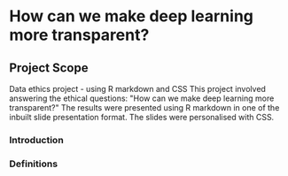 # How can we make deep learning more transparent?


## Project Scope
Data ethics project - using R markdown and CSS
This project involved answering the ethical questions: "How can we make deep learning more transparent?" 
The results were presented using R markdown in one of the inbuilt slide presentation format. 
The slides were personalised with CSS.


### Introduction

### Definitions

### 
